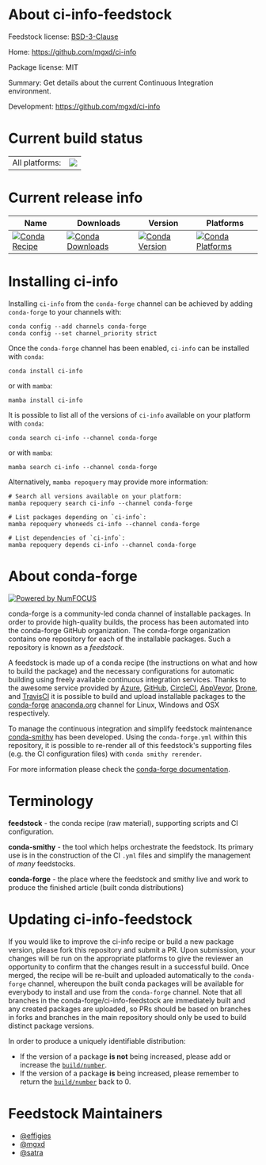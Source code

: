 About ci-info-feedstock
=======================

Feedstock license: [BSD-3-Clause](https://github.com/conda-forge/ci-info-feedstock/blob/main/LICENSE.txt)

Home: https://github.com/mgxd/ci-info

Package license: MIT

Summary: Get details about the current Continuous Integration environment.

Development: https://github.com/mgxd/ci-info

Current build status
====================


<table><tr><td>All platforms:</td>
    <td>
      <a href="https://dev.azure.com/conda-forge/feedstock-builds/_build/latest?definitionId=9527&branchName=main">
        <img src="https://dev.azure.com/conda-forge/feedstock-builds/_apis/build/status/ci-info-feedstock?branchName=main">
      </a>
    </td>
  </tr>
</table>

Current release info
====================

| Name | Downloads | Version | Platforms |
| --- | --- | --- | --- |
| [![Conda Recipe](https://img.shields.io/badge/recipe-ci--info-green.svg)](https://anaconda.org/conda-forge/ci-info) | [![Conda Downloads](https://img.shields.io/conda/dn/conda-forge/ci-info.svg)](https://anaconda.org/conda-forge/ci-info) | [![Conda Version](https://img.shields.io/conda/vn/conda-forge/ci-info.svg)](https://anaconda.org/conda-forge/ci-info) | [![Conda Platforms](https://img.shields.io/conda/pn/conda-forge/ci-info.svg)](https://anaconda.org/conda-forge/ci-info) |

Installing ci-info
==================

Installing `ci-info` from the `conda-forge` channel can be achieved by adding `conda-forge` to your channels with:

```
conda config --add channels conda-forge
conda config --set channel_priority strict
```

Once the `conda-forge` channel has been enabled, `ci-info` can be installed with `conda`:

```
conda install ci-info
```

or with `mamba`:

```
mamba install ci-info
```

It is possible to list all of the versions of `ci-info` available on your platform with `conda`:

```
conda search ci-info --channel conda-forge
```

or with `mamba`:

```
mamba search ci-info --channel conda-forge
```

Alternatively, `mamba repoquery` may provide more information:

```
# Search all versions available on your platform:
mamba repoquery search ci-info --channel conda-forge

# List packages depending on `ci-info`:
mamba repoquery whoneeds ci-info --channel conda-forge

# List dependencies of `ci-info`:
mamba repoquery depends ci-info --channel conda-forge
```


About conda-forge
=================

[![Powered by
NumFOCUS](https://img.shields.io/badge/powered%20by-NumFOCUS-orange.svg?style=flat&colorA=E1523D&colorB=007D8A)](https://numfocus.org)

conda-forge is a community-led conda channel of installable packages.
In order to provide high-quality builds, the process has been automated into the
conda-forge GitHub organization. The conda-forge organization contains one repository
for each of the installable packages. Such a repository is known as a *feedstock*.

A feedstock is made up of a conda recipe (the instructions on what and how to build
the package) and the necessary configurations for automatic building using freely
available continuous integration services. Thanks to the awesome service provided by
[Azure](https://azure.microsoft.com/en-us/services/devops/), [GitHub](https://github.com/),
[CircleCI](https://circleci.com/), [AppVeyor](https://www.appveyor.com/),
[Drone](https://cloud.drone.io/welcome), and [TravisCI](https://travis-ci.com/)
it is possible to build and upload installable packages to the
[conda-forge](https://anaconda.org/conda-forge) [anaconda.org](https://anaconda.org/)
channel for Linux, Windows and OSX respectively.

To manage the continuous integration and simplify feedstock maintenance
[conda-smithy](https://github.com/conda-forge/conda-smithy) has been developed.
Using the ``conda-forge.yml`` within this repository, it is possible to re-render all of
this feedstock's supporting files (e.g. the CI configuration files) with ``conda smithy rerender``.

For more information please check the [conda-forge documentation](https://conda-forge.org/docs/).

Terminology
===========

**feedstock** - the conda recipe (raw material), supporting scripts and CI configuration.

**conda-smithy** - the tool which helps orchestrate the feedstock.
                   Its primary use is in the construction of the CI ``.yml`` files
                   and simplify the management of *many* feedstocks.

**conda-forge** - the place where the feedstock and smithy live and work to
                  produce the finished article (built conda distributions)


Updating ci-info-feedstock
==========================

If you would like to improve the ci-info recipe or build a new
package version, please fork this repository and submit a PR. Upon submission,
your changes will be run on the appropriate platforms to give the reviewer an
opportunity to confirm that the changes result in a successful build. Once
merged, the recipe will be re-built and uploaded automatically to the
`conda-forge` channel, whereupon the built conda packages will be available for
everybody to install and use from the `conda-forge` channel.
Note that all branches in the conda-forge/ci-info-feedstock are
immediately built and any created packages are uploaded, so PRs should be based
on branches in forks and branches in the main repository should only be used to
build distinct package versions.

In order to produce a uniquely identifiable distribution:
 * If the version of a package **is not** being increased, please add or increase
   the [``build/number``](https://docs.conda.io/projects/conda-build/en/latest/resources/define-metadata.html#build-number-and-string).
 * If the version of a package **is** being increased, please remember to return
   the [``build/number``](https://docs.conda.io/projects/conda-build/en/latest/resources/define-metadata.html#build-number-and-string)
   back to 0.

Feedstock Maintainers
=====================

* [@effigies](https://github.com/effigies/)
* [@mgxd](https://github.com/mgxd/)
* [@satra](https://github.com/satra/)

